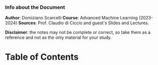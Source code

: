 ### Info about the Document
**Author**: Domiziano Scarcelli
**Course**: Advanced Machine Learning (2023-2024)
**Sources**: Prof. Claudio di Ciccio and guest's Slides and Lectures.

**Disclaimer**: the notes may not be complete or correct, so take them as a reference and not as the only material for your study.
# Table of Contents

